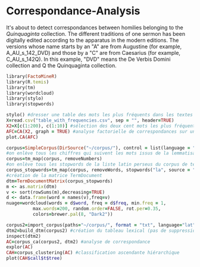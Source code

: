 # Correspondance-Analysis

It's about to detect correspondances between homilies belonging to the _Quinquaginta_ collection. The different traditions of one sermon has been digitally edited according to the apparatus in the modern editions. The versions whose name starts by an "A" are from Augustine (for example, A_AU_s_142_DVD) and those by a "C" are from Caesarius (for example, C_AU_s_142Q). In this example, "DVD" means the De Verbis Domini collection and Q the Quinquaginta collection.

```ruby
library(FactoMineR)
library(R.temis)
library(tm)
library(wordcloud)
library(stylo)
library(stopwords)

stylo() #dresser une table des mots les plus fréquents dans les textes du corpus
X=read.csv("table_with_frequencies.csv", sep = "", header=TRUE)
X2=X[c(1:200), c(1:10)] #sélection des deux cent mots les plus fréquents et des dix premiers textes
AFC=CA(X2, graph = TRUE) #analyse factorielle de correspondances sur une table de fréquences de mots dans un corpus
plot.CA(AFC)

corpus=SimpleCorpus(DirSource("~/corpus/"), control = list(language = "lat"))
#on enlève tous les chiffres qui suivent les mots issus de la lemmatisation de Deucalion
corpus=tm_map(corpus, removeNumbers)
#on enlève tous les stopwords de la liste latin perseus du corpus de textes
corpus_stopwords=tm_map(corpus, removeWords, stopwords("la", source = "perseus"))
#création de la matrice TermDocument
dtm=TermDocumentMatrix(corpus_stopwords)
m <- as.matrix(dtm)
v <- sort(rowSums(m),decreasing=TRUE)
d <- data.frame(word = names(v),freq=v)
nuage=wordcloud(words = d$word, freq = d$freq, min.freq = 1,
          max.words=200, random.order=FALSE, rot.per=0.35, 
          colors=brewer.pal(8, "Dark2"))

corpus2=import_corpus(paths="~/corpus/", format = "txt", language="lat")
dtm2=build_dtm(corpus2) #création du tableau lexical (pas de suppression des stopwords)
inspect(dtm2)
AC=corpus_ca(corpus2, dtm2) #analyse de correspondance
explor(AC)
CAH=corpus_clustering(AC) #classification ascendante hiérarchique
plot(CAH$call$t$tree)
```
